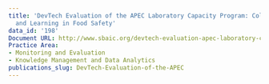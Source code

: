 ```yaml
---
title: 'DevTech Evaluation of the APEC Laboratory Capacity Program: Collaboration
  and Learning in Food Safety'
data_id: '198'
Document URL: http://www.sbaic.org/devtech-evaluation-apec-laboratory-capacity-program-collaboration-and-learning-food-safety
Practice Area:
- Monitoring and Evaluation
- Knowledge Management and Data Analytics
publications_slug: DevTech-Evaluation-of-the-APEC
---
```


